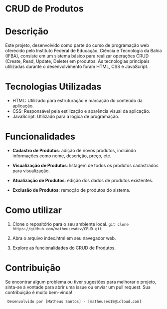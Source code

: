 
   # CRUD de Produtos


# Descrição
Este projeto, desenvolvido como parte do curso de programação web oferecido pelo Instituto Federal de Educação, Ciência e Tecnologia da Bahia (IFBA), consiste em um sistema básico para realizar operações CRUD (Create, Read, Update, Delete) em produtos. As tecnologias principais utilizadas durante o desenvolvimento foram HTML, CSS e JavaScript.

# Tecnologias Utilizadas
- HTML: Utilizado para estruturação e marcação do conteúdo da aplicação.
- CSS: Responsável pela estilização e aparência visual da aplicação.
- JavaScript: Utilizado para a lógica de programação.

# Funcionalidades
- **Cadastro de Produtos**: adição de novos produtos, incluindo informações como nome, descrição, preço, etc.

- **Visualização de Produtos**: listagem de todos os produtos cadastrados para visualização.

- **Atualização de Produtos**: edição dos dados de produtos existentes.

- **Exclusão de Produtos**: remoção de produtos do sistema.


# Como utilizar

 1. Clone o repositório para o seu ambiente local.
`` git clone https://github.com/matheusesdev/CRUD.git
``
 
 2. Abra o arquivo index.html em seu navegador web.

 3. Explore as funcionalidades do CRUD de Produtos.

# Contribuição
Se encontrar algum problema ou tiver sugestões para melhorar o projeto, sinta-se à vontade para abrir uma issue ou enviar um pull request. Sua contribuição é muito bem-vinda!


`` 
Desenvolvido por [Matheus Santos] - [matheuses18@icloud.com]
`` 
